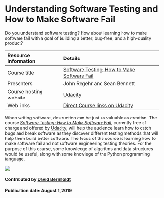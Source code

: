 # Understanding Software Testing and How to Make Software Fail


Do you understand software testing? How about learning how to make software fail with a goal of building a better, bug-free, and a high-quality product?


Resource information | Details 
:--- | :--- 
Course title  | [Software Testing: How to Make Software Fail](https://www.udacity.com/course/software-testing--cs258)
Presenters | John Regehr and Sean Bennett
Course hosting website | [Udacity](https://www.udacity.com/)
Web links | [Direct Course links on Udacity](https://www.udacity.com/course/software-testing--cs258)


When writing software, destruction can be just as valuable as creation. The course *[Software Testing: How to Make Software Fail](https://www.udacity.com/course/software-testing--cs258)*, currently free of charge and offered by [Udacity](https://www.udacity.com/), will help the audience learn how to catch bugs and break software as they discover different testing methods that will help them build better software. The focus of the course is learning how to make software fail and not software engineering testing theories. For the purpose of this course, some knowledge of algoritms and data structures would be useful, along with some knowlege of the Python programming language.

<img src='https://github.com/betterscientificsoftware/images/raw/master/Logo-class-udacity.png' class='logo' />

#### Contributed by [David Bernholdt](http://github.com/bernhold)

#### Publication date: August 1, 2019

<!---
Publish: yes
Categories: Reliability, skills
Topics: testing
Tags: training, video
Level: 2
Prerequisites: defaults
Aggregate: none
--->
